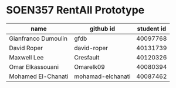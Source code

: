 # SOEN357 RentAll Prototype
|name                     |github id    |student id
|---                      |---          |---     
|Gianfranco Dumoulin  | gfdb | 40097768
|David Roper                | david-roper      | 40131739
|Maxwell Lee | Cresfault  | 40120326
|Omar Elkassouani|Omarelk09|40080394|
|Mohamed El-Chanati|mohamad-elchanati|40087462
